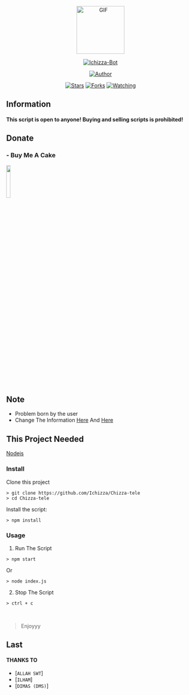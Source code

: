 
<p align="center">
<img src="https://media4.giphy.com/media/jt7bAtEijhurm/giphy.gif" alt="GIF" width="128" height="128"/>
</p>
<p align="center">
<a href="#"><img title="Ichizza-Bot" src="https://img.shields.io/badge/Ichizza Bot-green?colorA=%23ff0000&colorB=%23017e40&style=for-the-badge"></a>
</p>
<p align="center">
<a href="https://github.com/Ichizza"><img title="Author" src="https://img.shields.io/badge/Author-Ichizza-orange.svg?style=for-the-badge&logo=github"></a>
</p>
<p align="center">
<a href="https://github.com/Ichizza/Chizza-tele/stargazers/"><img title="Stars" src="https://img.shields.io/github/stars/Ichizza/Chizza-tele?color=red&style=flat-square"></a>
<a href="https://github.com/Ichizza/Chizza-tele/network/members"><img title="Forks" src="https://img.shields.io/github/forks/Ichizza/Chizza-tele?color=red&style=flat-square"></a>
<a href="https://github.com/Ichizza/Chizza-tele/watchers"><img title="Watching" src="https://img.shields.io/github/watchers/Ichizza/Chizza-tele?label=Watchers&color=blue&style=flat-square"></a>
</p>


## Information

#### This script is open to anyone! Buying and selling scripts is prohibited!

## Donate

### - Buy Me A Cake
<a href="https://saweria.co/ichizza"><img src="http://pixelartmaker-data-78746291193.nyc3.digitaloceanspaces.com/image/71b9e4a5bf4c45f.png" style="width: 15%"></a>

## Note
- Problem born by the user
- Change The Information <a href="https://github.com/Ichizza/chizza-tele/blob/main/index.js#L26">Here</a> And <a href="https://github.com/Ichizza/chizza-tele/blob/main/index.js#L58">Here</a>

## This Project Needed
<a href="https://nodejs.org/en/">Nodejs</a>


### Install
Clone this project

```
> git clone https://github.com/Ichizza/Chizza-tele
> cd Chizza-tele
```

Install the script:

```
> npm install
```

### Usage
1. Run The Script

```
> npm start
```
Or
```
> node index.js
```


2. Stop The Script

```
> ctrl + c
```
<br>

> Enjoyyy

## Last

#### THANKS TO
* [`ALLAH SWT`]
* [`ILHAM`]
* [`DIMAS (DMS)`]
